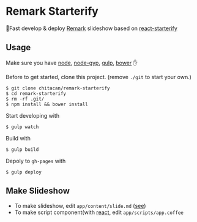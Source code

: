 # Remark Starterify

:rocket:Fast develop & deploy [Remark](https://github.com/gnab/remark) slideshow based on [react-starterify](https://github.com/chitacan/react-starterify)

## Usage

Make sure you have [node](https://nodejs.org/), [node-gyp](https://github.com/TooTallNate/node-gyp), [gulp](https://github.com/gulpjs/gulp/blob/master/docs/getting-started.md), [bower](http://bower.io/#install-bower) :hand:

Before to get started, clone this project. (remove `./git` to start your own.)

    $ git clone chitacan/remark-starterify
    $ cd remark-starterify
    $ rm -rf .git/
    $ npm install && bower install

Start developing with

    $ gulp watch

Build with

    $ gulp build

Depoly to `gh-pages` with

    $ gulp deploy

## Make Slideshow

* To make slideshow, edit `app/content/slide.md` ([see](https://github.com/gnab/remark/wiki/Markdown))
* To make script component(with [react](http://facebook.github.io/react/), edit `app/scripts/app.coffee`
